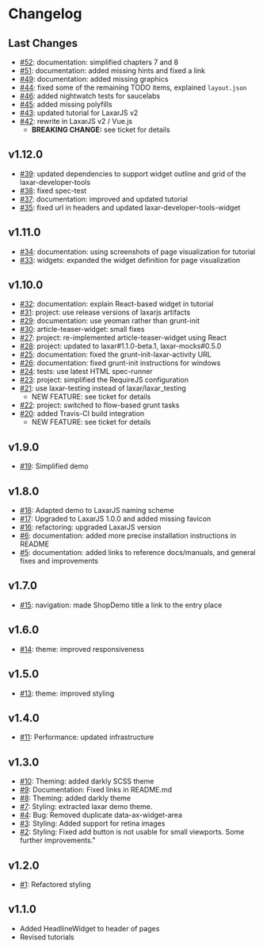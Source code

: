 # Changelog

## Last Changes

- [#52](https://github.com/LaxarJS/shop-demo/issues/52): documentation: simplified chapters 7 and 8
- [#51](https://github.com/LaxarJS/shop-demo/issues/51): documentation: added missing hints and fixed a link
- [#49](https://github.com/LaxarJS/shop-demo/issues/44): documentation: added missing graphics
- [#44](https://github.com/LaxarJS/shop-demo/issues/44): fixed some of the remaining TODO items, explained `layout.json`
- [#46](https://github.com/LaxarJS/shop-demo/issues/46): added nightwatch tests for saucelabs
- [#45](https://github.com/LaxarJS/shop-demo/issues/45): added missing polyfills
- [#43](https://github.com/LaxarJS/shop-demo/issues/43): updated tutorial for LaxarJS v2
- [#42](https://github.com/LaxarJS/shop-demo/issues/42): rewrite in LaxarJS v2 / Vue.js
    + **BREAKING CHANGE:** see ticket for details


## v1.12.0

- [#39](https://github.com/LaxarJS/shop-demo/issues/39): updated dependencies to support widget outline and grid of the laxar-developer-tools
- [#38](https://github.com/LaxarJS/shop-demo/issues/38): fixed spec-test
- [#37](https://github.com/LaxarJS/shop-demo/issues/37): documentation: improved and updated tutorial
- [#35](https://github.com/LaxarJS/shop-demo/issues/35): fixed url in headers and updated laxar-developer-tools-widget


## v1.11.0

- [#34](https://github.com/LaxarJS/shop-demo/issues/34): documentation: using screenshots of page visualization for tutorial
- [#33](https://github.com/LaxarJS/shop-demo/issues/33): widgets: expanded the widget definition for page visualization


## v1.10.0

- [#32](https://github.com/LaxarJS/shop-demo/issues/32): documentation: explain React-based widget in tutorial
- [#31](https://github.com/LaxarJS/shop-demo/issues/31): project: use release versions of laxarjs artifacts
- [#29](https://github.com/LaxarJS/shop-demo/issues/29): documentation: use yeoman rather than grunt-init
- [#30](https://github.com/LaxarJS/shop-demo/issues/30): article-teaser-widget: small fixes
- [#27](https://github.com/LaxarJS/shop-demo/issues/27): project: re-implemented article-teaser-widget using React
- [#28](https://github.com/LaxarJS/shop-demo/issues/28): project: updated to laxar#1.1.0-beta.1, laxar-mocks#0.5.0
- [#25](https://github.com/LaxarJS/shop-demo/issues/25): documentation: fixed the grunt-init-laxar-activity URL
- [#26](https://github.com/LaxarJS/shop-demo/issues/26): documentation: fixed grunt-init instructions for windows
- [#24](https://github.com/LaxarJS/shop-demo/issues/24): tests: use latest HTML spec-runner
- [#23](https://github.com/LaxarJS/shop-demo/issues/23): project: simplified the RequireJS configuration
- [#21](https://github.com/LaxarJS/shop-demo/issues/21): use laxar-testing instead of laxar/laxar_testing
    + NEW FEATURE: see ticket for details
- [#22](https://github.com/LaxarJS/shop-demo/issues/22): project: switched to flow-based grunt tasks
- [#20](https://github.com/LaxarJS/shop-demo/issues/20): added Travis-CI build integration
    + NEW FEATURE: see ticket for details


## v1.9.0

- [#19](https://github.com/LaxarJS/shop-demo/issues/19): Simplified demo


## v1.8.0

- [#18](https://github.com/LaxarJS/shop-demo/issues/18): Adapted demo to LaxarJS naming scheme
- [#17](https://github.com/LaxarJS/shop-demo/issues/17): Upgraded to LaxarJS 1.0.0 and added missing favicon
- [#16](https://github.com/LaxarJS/shop-demo/issues/16): refactoring: upgraded LaxarJS version
- [#6](https://github.com/LaxarJS/shop-demo/issues/6): documentation: added more precise installation instructions in README
- [#5](https://github.com/LaxarJS/shop-demo/issues/5): documentation: added links to reference docs/manuals, and general fixes and improvements


## v1.7.0

- [#15](https://github.com/LaxarJS/shop-demo/issues/15): navigation: made ShopDemo title a link to the entry place


## v1.6.0

- [#14](https://github.com/LaxarJS/shop-demo/issues/14): theme: improved responsiveness


## v1.5.0

- [#13](https://github.com/LaxarJS/shop-demo/issues/13): theme: improved styling


## v1.4.0

- [#11](https://github.com/LaxarJS/shop-demo/issues/11): Performance: updated infrastructure


## v1.3.0

- [#10](https://github.com/LaxarJS/shop-demo/issues/10): Theming: added darkly SCSS theme
- [#9](https://github.com/LaxarJS/shop-demo/issues/9): Documentation: Fixed links in README.md
- [#8](https://github.com/LaxarJS/shop-demo/issues/8): Theming: added darkly theme
- [#7](https://github.com/LaxarJS/shop-demo/issues/7): Styling: extracted laxar demo theme.
- [#4](https://github.com/LaxarJS/shop-demo/issues/4): Bug: Removed duplicate data-ax-widget-area
- [#3](https://github.com/LaxarJS/shop-demo/issues/3): Styling: Added support for retina images
- [#2](https://github.com/LaxarJS/shop-demo/issues/2): Styling: Fixed add button is not usable for small viewports. Some further improvements."


## v1.2.0

- [#1](https://github.com/LaxarJS/shop-demo/issues/1): Refactored styling


## v1.1.0

- Added HeadlineWidget to header of pages
- Revised tutorials
